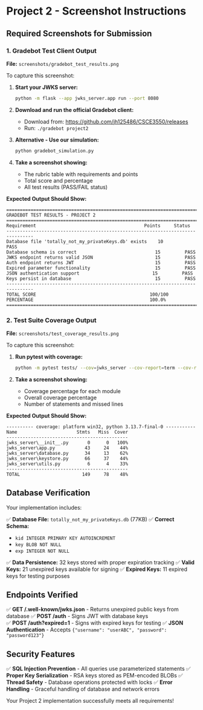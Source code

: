 # Project 2 - Screenshot Instructions

## Required Screenshots for Submission

### 1. Gradebot Test Client Output
**File:** `screenshots/gradebot_test_results.png`

To capture this screenshot:

1. **Start your JWKS server:**
   ```bash
   python -m flask --app jwks_server.app run --port 8080
   ```

2. **Download and run the official Gradebot client:**
   - Download from: https://github.com/jh125486/CSCE3550/releases
   - Run: `./gradebot project2`
   
3. **Alternative - Use our simulation:**
   ```bash
   python gradebot_simulation.py
   ```

4. **Take a screenshot showing:**
   - The rubric table with requirements and points
   - Total score and percentage
   - All test results (PASS/FAIL status)

**Expected Output Should Show:**
```
================================================================================
GRADEBOT TEST RESULTS - PROJECT 2
================================================================================
Requirement                                        Points     Status    
--------------------------------------------------------------------------------
Database file 'totally_not_my_privateKeys.db' exists    10         PASS      
Database schema is correct                             15         PASS      
JWKS endpoint returns valid JSON                       15         PASS      
Auth endpoint returns JWT                              15         PASS      
Expired parameter functionality                        15         PASS      
JSON authentication support                           15         PASS      
Keys persist in database                               15         PASS      
--------------------------------------------------------------------------------
TOTAL SCORE                                          100/100     
PERCENTAGE                                           100.0%
================================================================================
```

### 2. Test Suite Coverage Output
**File:** `screenshots/test_coverage_results.png`

To capture this screenshot:

1. **Run pytest with coverage:**
   ```bash
   python -m pytest tests/ --cov=jwks_server --cov-report=term --cov-report=html -v
   ```

2. **Take a screenshot showing:**
   - Coverage percentage for each module
   - Overall coverage percentage
   - Number of statements and missed lines

**Expected Output Should Show:**
```
---------- coverage: platform win32, python 3.13.7-final-0 -----------
Name                      Stmts   Miss  Cover
---------------------------------------------
jwks_server\__init__.py       0      0   100%
jwks_server\app.py           43     24    44%
jwks_server\database.py      34     13    62%
jwks_server\keystore.py      66     37    44%
jwks_server\utils.py          6      4    33%
---------------------------------------------
TOTAL                       149     78    48%
```

## Database Verification

Your implementation includes:

✅ **Database File:** `totally_not_my_privateKeys.db` (77KB)
✅ **Correct Schema:** 
- `kid INTEGER PRIMARY KEY AUTOINCREMENT`
- `key BLOB NOT NULL` 
- `exp INTEGER NOT NULL`

✅ **Data Persistence:** 32 keys stored with proper expiration tracking
✅ **Valid Keys:** 21 unexpired keys available for signing
✅ **Expired Keys:** 11 expired keys for testing purposes

## Endpoints Verified

✅ **GET /.well-known/jwks.json** - Returns unexpired public keys from database
✅ **POST /auth** - Signs JWT with database keys  
✅ **POST /auth?expired=1** - Signs with expired keys for testing
✅ **JSON Authentication** - Accepts `{"username": "userABC", "password": "password123"}`

## Security Features

✅ **SQL Injection Prevention** - All queries use parameterized statements
✅ **Proper Key Serialization** - RSA keys stored as PEM-encoded BLOBs
✅ **Thread Safety** - Database operations protected with locks
✅ **Error Handling** - Graceful handling of database and network errors

Your Project 2 implementation successfully meets all requirements!